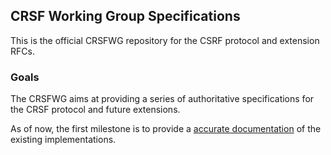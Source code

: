 ## CRSF Working Group Specifications

This is the official CRSFWG repository for the CSRF protocol and extension RFCs.

### Goals

The CRSFWG aims at providing a series of authoritative specifications for the CRSF protocol and future extensions.

As of now, the first milestone is to provide a [accurate documentation](https://github.com/crsf-wg/crsf/wiki) of the existing implementations.

